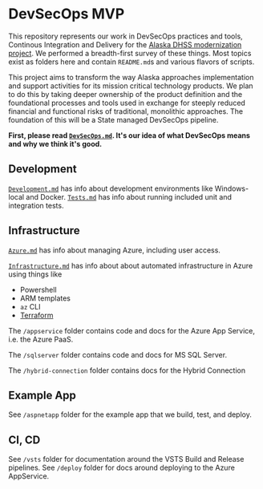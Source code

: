 # DevSecOps MVP

This repository represents our work in DevSecOps practices and tools, Continous Integration and Delivery for the [Alaska DHSS modernization project](https://github.com/18F/acq-alaska-dhss-modernization).
We performed a breadth-first survey of these things. Most topics exist as folders here and contain `README.md`s and various flavors of scripts.

This project aims to transform the way Alaska approaches implementation and support activities for its mission critical technology products.  We plan to do this by taking deeper ownership of the product definition and the foundational processes and tools used in exchange for steeply reduced financial and functional risks of traditional, monolithic approaches.  The foundation of this will be a State managed DevSecOps pipeline.

**First, please read [`DevSecOps.md`](DevSecOps.md). It's our idea of what DevSecOps means and why we think it's good.**

## Development
[`Development.md`](./Development.md) has info about development environments like Windows-local and Docker.
[`Tests.md`](./Tests.md) has info about running included unit and integration tests.

## Infrastructure
[`Azure.md`](./Azure.md) has info about managing Azure, including user access.

[`Infrastructure.md`](./Infrastructure.md) has info about about automated infrastructure in Azure using things like
- Powershell
- ARM templates
- `az` CLI
- [Terraform](https://terraform.io)

The `/appservice` folder contains code and docs for the Azure App Service, i.e. the Azure PaaS.

The `/sqlserver` folder contains code and docs for MS SQL Server.

The `/hybrid-connection` folder contains docs for the Hybrid Connection

## Example App
See `/aspnetapp` folder for the example app that we build, test, and deploy.

## CI, CD
See `/vsts` folder for documentation around the VSTS Build and Release pipelines.
See `/deploy` folder for docs around deploying to the Azure AppService.